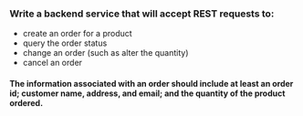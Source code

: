 
### Write a backend service that will accept REST requests to:
- create an order for a product
- query the order status
- change an order (such as alter the quantity)
- cancel an order


####  The information associated with an order should include at least an order id; customer name, address, and email; and the quantity of the product ordered.